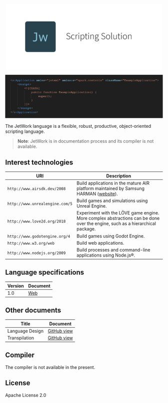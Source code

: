 <p align="center">
  <img src="./assets/logo.png" width="500">
</p>

<p align="center">
  <img src="./snippets/spark-control.png" width="795">
</p>

The JetWork language is a flexible, robust, productive, object-oriented scripting language.

> **Note**: JetWork is in documentation process and its compiler is not available.

## Interest technologies

| URI | Description |
| --- | ----------- |
| `http://www.airsdk.dev/2008` | Build applications in the mature AIR platform maintained by Samsung HARMAN ([website](https://airsdk.dev)). |
| `http://www.unrealengine.com/5` | Build games and simulations using Unreal Engine. |
| `http://www.love2d.org/2018` | Experiment with the LÖVE game engine. More complex abstractions can be done over the engine, such as a hierarchical package. |
| `http://www.godotengine.org/4` | Build games using Godot Engine. |
| `http://www.w3.org/web` | Build web applications. |
| `http://www.nodejs.org/2009` | Build processes and command-line applications using Node.js®. |

## Language specifications

| Version | Document |
| ------- | -------- |
| 1.0     | [Web](https://jetwork-lang.github.io/lang/spec/1.0/live) |

## Other documents

| Title | Document |
| ----- | -------- |
| Language Design | [GitHub view](design/design.md) |
| Transpilation | [GitHub view](design/transpilation.md) |

## Compiler

The compiler is not available in the present.

## License

Apache License 2.0